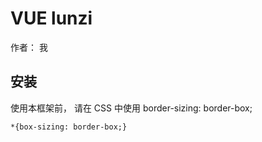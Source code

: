 # VUE lunzi

作者： 我

## 安装

使用本框架前， 请在 CSS 中使用 border-sizing: border-box;

```
*{box-sizing: border-box;}
```